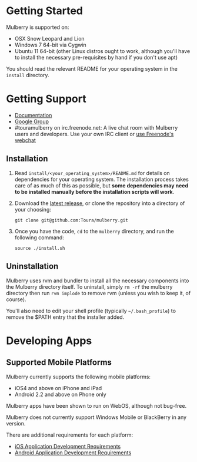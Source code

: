 # Getting Started

Mulberry is supported on:

* OSX Snow Leopard and Lion
* Windows 7 64-bit via Cygwin
* Ubuntu 11 64-bit (other Linux distros ought to work, although you'll have to install the necessary pre-requisites by hand if you don't use apt)

You should read the relevant README for your operating system in
the `install` directory.


# Getting Support

- [Documentation](https://github.com/toura/mulberry/wiki)
- [Google Group](https://groups.google.com/forum/#!forum/toura-mulberry)
- #touramulberry on irc.freenode.net: A live chat room with Mulberry users and
  developers. Use your own IRC client or [use Freenode's webchat](http://webchat.freenode.net/)


## Installation

1. Read `install/<your_operating_system>/README.md` for details on dependencies
  for your operating system. The installation process takes care of as much of
  this as possible, but **some dependencies may need to be installed manually
  before the installation scripts will work**.
2. Download the [latest release](https://github.com/Toura/mulberry/tags), or
  clone the repository into a directory of your choosing:

    `git clone git@github.com:Toura/mulberry.git`

3. Once you have the code, `cd` to the `mulberry` directory, and run the following
command:

    `source ./install.sh`

## Uninstallation

Mulberry uses rvm and bundler to install all the necessary components into the
Mulberry directory itself. To uninstall, simply `rm -rf` the mulberry directory
then run `rvm implode` to remove rvm (unless you wish to keep it, of course).

You'll also need to edit your shell profile (typically `~/.bash_profile`) to remove
the $PATH entry that the installer added.


# Developing Apps

## Supported Mobile Platforms

Mulberry currently supports the following mobile platforms:

- iOS4 and above on iPhone and iPad
- Android 2.2 and above on Phone only

Mulberry apps have been shown to run on WebOS, although not bug-free.

Mulberry does not currently support Windows Mobile or BlackBerry in any version.

There are additional requirements for each platform:

- [iOS Application Development Requirements](https://github.com/Toura/mulberry/wiki/Requirements-for-Developing-iOS-Apps)
- [Android Application Development Requirements](https://github.com/Toura/mulberry/wiki/Requirements-for-Developing-Android-Apps)